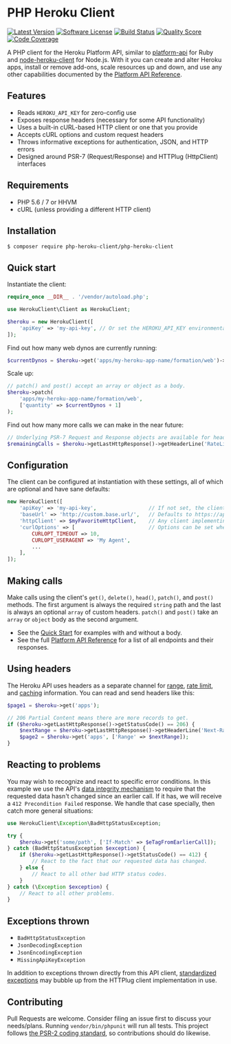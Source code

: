 # PHP Heroku Client
[![Latest Version](https://img.shields.io/github/release/TransitScreen/php-heroku-client.svg?style=flat-square)](https://github.com/TransitScreen/php-heroku-client/releases)
[![Software License](https://img.shields.io/badge/license-MIT-brightgreen.svg?style=flat-square)](LICENSE)
[![Build Status](https://img.shields.io/travis/TransitScreen/php-heroku-client.svg?style=flat-square)](https://travis-ci.org/TransitScreen/php-heroku-client)
[![Quality Score](https://img.shields.io/scrutinizer/g/TransitScreen/php-heroku-client.svg?style=flat-square)](https://scrutinizer-ci.com/g/TransitScreen/php-heroku-client)
[![Code Coverage](https://img.shields.io/scrutinizer/coverage/g/TransitScreen/php-heroku-client.svg?style=flat-square)](https://scrutinizer-ci.com/g/TransitScreen/php-heroku-client)

A PHP client for the Heroku Platform API, similar to [platform-api](https://github.com/heroku/platform-api) for Ruby and [node-heroku-client](https://github.com/heroku/node-heroku-client) for Node.js. With it you can create and alter Heroku apps, install or remove add-ons, scale resources up and down, and use any other capabilities documented by the [Platform API Reference](https://devcenter.heroku.com/articles/platform-api-reference).

## Features
- Reads `HEROKU_API_KEY` for zero-config use
- Exposes response headers (necessary for some API functionality)
- Uses a built-in cURL-based HTTP client or one that you provide
- Accepts cURL options and custom request headers
- Throws informative exceptions for authentication, JSON, and HTTP errors
- Designed around PSR-7 (Request/Response) and HTTPlug (HttpClient) interfaces

## Requirements
- PHP 5.6 / 7 or HHVM
- cURL (unless providing a different HTTP client)

## Installation
```
$ composer require php-heroku-client/php-heroku-client
```

## Quick start
Instantiate the client:
```php
require_once __DIR__ . '/vendor/autoload.php';

use HerokuClient\Client as HerokuClient;

$heroku = new HerokuClient([
    'apiKey' => 'my-api-key', // Or set the HEROKU_API_KEY environmental variable
]);
```
Find out how many web dynos are currently running:
```php
$currentDynos = $heroku->get('apps/my-heroku-app-name/formation/web')->quantity;
```
Scale up:
```php
// patch() and post() accept an array or object as a body.
$heroku->patch(
    'apps/my-heroku-app-name/formation/web',
    ['quantity' => $currentDynos + 1]
);
```
Find out how many more calls we can make in the near future:
```php
// Underlying PSR-7 Request and Response objects are available for header inspection and general debugging.
$remainingCalls = $heroku->getLastHttpResponse()->getHeaderLine('RateLimit-Remaining');
```

## Configuration
The client can be configured at instantiation with these settings, all of which are optional and have sane defaults:
```php
new HerokuClient([
    'apiKey' => 'my-api-key',                 // If not set, the client finds HEROKU_API_KEY or fails
    'baseUrl' => 'http://custom.base.url/',   // Defaults to https://api.heroku.com/
    'httpClient' => $myFavoriteHttpClient,    // Any client implementing HTTPlug's HttpClient interface
    'curlOptions' => [                        // Options can be set when using the default HTTP client
        CURLOPT_TIMEOUT => 10,
        CURLOPT_USERAGENT => 'My Agent',
        ...
    ],
]);
```

## Making calls
Make calls using the client's `get()`, `delete()`, `head()`, `patch()`, and `post()` methods. The first argument is always the required `string` path and the last is always an optional `array` of custom headers. `patch()` and `post()` take an `array` or `object` body as the second argument.
- See the [Quick Start](#quick-start) for examples with and without a body.
- See the full [Platform API Reference](https://devcenter.heroku.com/articles/platform-api-reference) for a list of all endpoints and their responses.

## Using headers
The Heroku API uses headers as a separate channel for [range](https://devcenter.heroku.com/articles/platform-api-reference#ranges), [rate limit](https://devcenter.heroku.com/articles/platform-api-reference#rate-limits), and [caching](https://devcenter.heroku.com/articles/platform-api-reference#caching) information. You can read and send headers like this:
```php
$page1 = $heroku->get('apps');

// 206 Partial Content means there are more records to get.
if ($heroku->getLastHttpResponse()->getStatusCode() == 206) {
    $nextRange = $heroku->getLastHttpResponse()->getHeaderLine('Next-Range');
    $page2 = $heroku->get('apps', ['Range' => $nextRange]);
}
```

## Reacting to problems
You may wish to recognize and react to specific error conditions. In this example we use the API's [data integrity mechanism](https://devcenter.heroku.com/articles/platform-api-reference#data-integrity) to require that the requested data hasn't changed since an earlier call. If it has, we will receive a `412 Precondition Failed` response. We handle that case specially, then catch more general situations:
```php
use HerokuClient\Exception\BadHttpStatusException;

try {
    $heroku->get('some/path', ['If-Match' => $eTagFromEarlierCall]);
} catch (BadHttpStatusException $exception) {
    if ($heroku->getLastHttpResponse()->getStatusCode() == 412) {
        // React to the fact that our requested data has changed.
    } else {
        // React to all other bad HTTP status codes.
    }
} catch (\Exception $exception) {
    // React to all other problems.
}
```

## Exceptions thrown
- `BadHttpStatusException`
- `JsonDecodingException`
- `JsonEncodingException`
- `MissingApiKeyException`

In addition to exceptions thrown directly from this API client, [standardized exceptions](http://docs.php-http.org/en/latest/httplug/exceptions.html) may bubble up from the HTTPlug client implementation in use.

## Contributing
Pull Requests are welcome. Consider filing an issue first to discuss your needs/plans. Running `vendor/bin/phpunit` will run all tests. This project follows [the PSR-2 coding standard](https://github.com/php-fig/fig-standards/blob/master/accepted/PSR-2-coding-style-guide.md), so contributions should do likewise.
